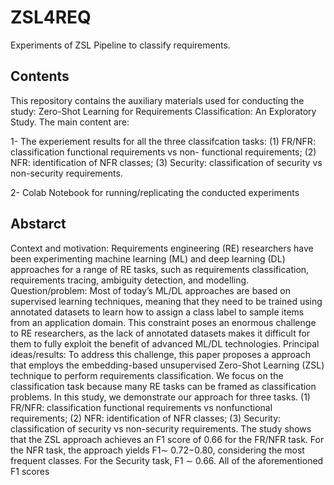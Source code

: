 # ZSL4REQ
Experiments of ZSL Pipeline to classify requirements. 

## Contents
This repository contains the auxiliary materials used for conducting the study: Zero-Shot Learning for Requirements Classification: An Exploratory Study. The main content are:

1- The experiement results for all the three classifcation tasks: (1) FR/NFR: classification functional requirements vs non-
functional requirements; (2) NFR: identification of NFR classes; (3) Security: classification of security vs non-security requirements.

2- Colab Notebook for running/replicating the conducted experiments


## Abstarct


Context and motivation: Requirements engineering (RE) researchers have been experimenting machine learning (ML) and deep learning (DL) approaches for a range of RE tasks, such as requirements classification, requirements tracing, ambiguity detection, and modelling. Question/problem: Most of today’s ML/DL approaches are based on supervised learning techniques, meaning that they need to be trained using annotated datasets to learn how to assign a class label to sample items from an application domain. This constraint poses an enormous challenge to RE researchers, as the lack of annotated datasets makes it difficult for them to fully exploit the benefit of advanced ML/DL technologies. Principal ideas/results: To address this challenge, this paper proposes a approach that employs the embedding-based unsupervised Zero-Shot Learning (ZSL) technique to perform requirements classification. We focus on the classification task because many RE tasks can be framed as classification problems. In this study, we demonstrate our approach for three tasks. (1) FR/NFR: classification functional requirements vs nonfunctional requirements; (2) NFR: identification of NFR classes; (3) Security: classification of security vs non-security requirements. The study shows that the ZSL approach achieves an F1 score of 0.66 for the FR/NFR task. For the NFR task, the approach yields F1∼ 0.72−0.80, considering the most frequent classes. For the Security task, F1 ∼ 0.66. All of the aforementioned F1 scores
